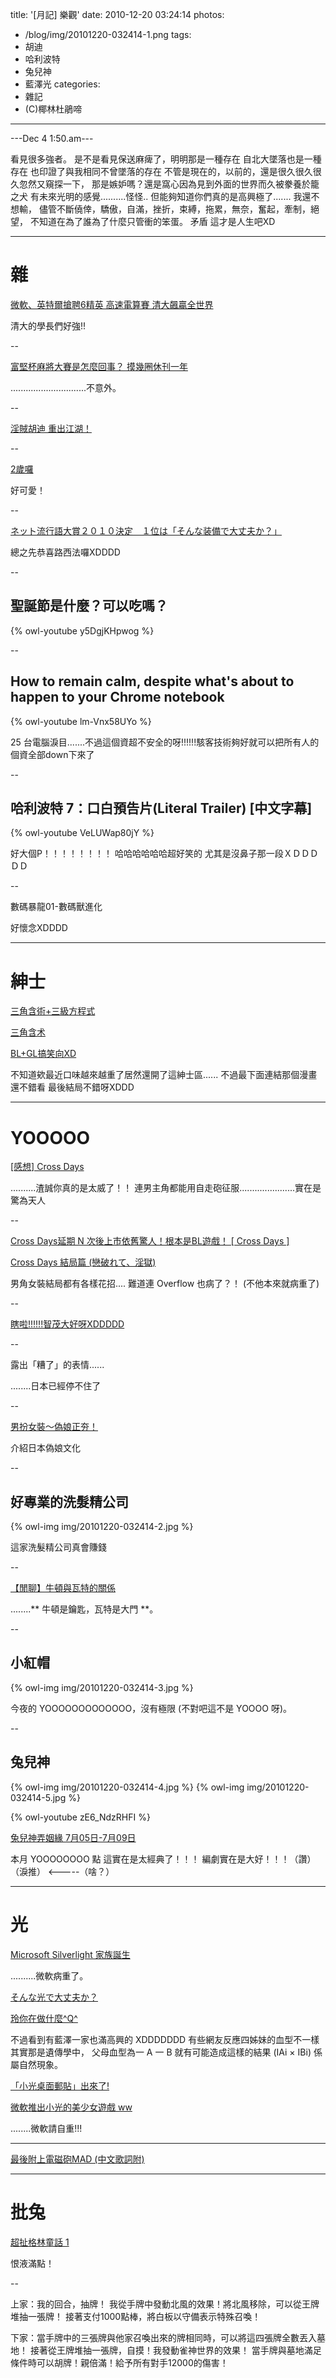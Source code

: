 title: '[月記] 樂觀'
date: 2010-12-20 03:24:14
photos:
- /blog/img/20101220-032414-1.png
tags:
- 胡迪
- 哈利波特
- 兔兒神
- 藍澤光
categories:
- 雜記
- (C)椰林杜鵑啼
---

---Dec 4 1:50.am---

看見很多強者。
是不是看見保送麻痺了，明明那是一種存在
自北大墜落也是一種存在
也印證了與我相同不曾墜落的存在
不管是現在的，以前的，還是很久很久很久忽然又窺探一下，
那是嫉妒嗎？還是窩心因為見到外面的世界而久被豢養於籠之犬
有未來光明的感覺..........怪怪..
但能夠知道你們真的是高興極了.......
我還不想輸，
儘管不斷僥倖，驕傲，自滿，挫折，束縛，拖累，無奈，奮起，牽制，絕望，
不知道在為了誰為了什麼只管衝的笨蛋。
矛盾
這才是人生吧XD

<!-- more -->

----

# 雜

[微軟、英特爾搶聘6精英 高速電算賽 清大飆贏全世界](http://www.nthu.edu.tw/allnews/news_content.php?ID=5689)

清大的學長們好強!!

--

[富堅杯麻將大賽是怎麼回事？ 摸幾圈休刊一年](http://news.gamme.com.tw/40378)

..............................不意外。

--

[淫賊胡迪 重出江湖！](http://news.gamme.com.tw/35625)

--

[2歲囉](http://www.pixiv.net/member_illust.php?mode=medium&illust_id=7856736)

好可愛！

--

[ネット流行語大賞２０１０決定　１位は「そんな装備で大丈夫か？」](http://news.searchina.ne.jp/disp.cgi?y=2010&d=1203&f=national_1203_074.shtml)

總之先恭喜路西法囉XDDDD

--

## 聖誕節是什麼？可以吃嗎？

{% owl-youtube y5DgjKHpwog %}

--

## How to remain calm, despite what's about to happen to your Chrome notebook

{% owl-youtube lm-Vnx58UYo %}

25 台電腦淚目.......不過這個資超不安全的呀!!!!!!駭客技術夠好就可以把所有人的個資全部down下來了

--

## 哈利波特 7：口白預告片(Literal Trailer) [中文字幕]

{% owl-youtube VeLUWap80jY %}

好大個P！！！！！！！！
哈哈哈哈哈哈超好笑的
尤其是沒鼻子那一段ＸＤＤＤＤＤ

--

數碼暴龍01-數碼獸進化

好懷念XDDDD

----

# 紳士

[三角含術+三級方程式](http://hale811023.pixnet.net/blog/post/30351049)

[三角含术](http://blog.lolily.com/galgame-functions.html)

[BL+GL搞笑向XD](http://www.geocities.jp/weicomicxdxd/vpshow.htm)

不知道欸最近口味越來越重了居然還開了這紳士區......
不過最下面連結那個漫畫還不錯看
最後結局不錯呀XDDD

----

# YOOOOO

[[感想] Cross Days](http://blog.xuite.net/jonlin2580/japgame/32187131)

..........渣誠你真的是太威了！！
連男主角都能用自走砲征服......................實在是驚為天人

--

[Cross Days延期 N 次後上市依舊驚人！根本是BL遊戲！ [ Cross Days ]](http://yonglan.tw/?p=474)

[Cross Days 結局篇 (戀破れて、淫獄)](http://blog.roodo.com/kicoomi2007/archives/12082803.html)

男角女裝結局都有各樣花招....
難道連 Overflow 也病了？！ (不他本來就病重了)

--

[瞎啦!!!!!!智茂大好呀XDDDDD](https://www.facebook.com/photo.php?fbid=478605919870&set=a.382061969870.161663.183954419870)

--

露出「糟了」的表情......

........日本已經停不住了

--

[男扮女裝～偽娘正夯！](http://news.gamme.com.tw/40812)

介紹日本偽娘文化

--

## 好專業的洗髮精公司

{% owl-img img/20101220-032414-2.jpg %}

這家洗髮精公司真會賺錢

--

[【閒聊】牛頓與瓦特的關係](http://forum.gamer.com.tw/C.php?bsn=60084&snA=112484&locked=F&page=1&gothis=1525178#1525178)

........** 牛頓是鑰匙，瓦特是大門 **。

--

## 小紅帽

{% owl-img img/20101220-032414-3.jpg %}

今夜的 YOOOOOOOOOOOOO，沒有極限 (不對吧這不是 YOOOO 呀)。

--

## 兔兒神

{% owl-img img/20101220-032414-4.jpg %}
{% owl-img img/20101220-032414-5.jpg %}

{% owl-youtube zE6_NdzRHFI %}

[兔兒神弄姻緣 7月05日-7月09日](http://blog.iset.com.tw/dramatalk/?p=1689)

本月 YOOOOOOOO 點
這實在是太經典了！！！
編劇實在是大好！！！（讚）
（淚推）  <-----（啥？）

----

# 光

[Microsoft Silverlight 家族誕生](http://www.fcsys.us/webapp/Sliverlight/xmas/sis.htm)

..........微軟病重了。

[そんな光で大丈夫か？](http://www.pixiv.net/member_illust.php?mode=medium&illust_id=13871613)

[玲你在做什麼^Q^](http://www.pixiv.net/member_illust.php?mode=medium&illust_id=14995525)

不過看到有藍澤一家也滿高興的 XDDDDDDD
有些網友反應四姊妹的血型不一樣
其實那是遺傳學中，
父母血型為一 A 一 B 就有可能造成這樣的結果 (IAi × IBi)
係屬自然現象。

[「小光桌面郵貼」出來了!](http://typecurry.pixnet.net/blog/post/25902302)

[微軟推出小光的美少女遊戲 ww](http://typecurry.pixnet.net/blog/post/26226955)

........微軟請自重!!!

----

[最後附上電磁砲MAD (中文歌詞附)](http://nico.pixnet.net/blog/post/32869598)

----

# 批兔

[超扯格林童話 1](http://paste.plurk.com/show/337374)

恨液滿點！

--

上家：我的回合，抽牌！ 我從手牌中發動北風的效果！將北風移除，可以從王牌堆抽一張牌！ 接著支付1000點棒，將白板以守備表示特殊召喚！

下家：當手牌中的三張牌與他家召喚出來的牌相同時，可以將這四張牌全數丟入墓地！ 接著從王牌堆抽一張牌，自摸！我發動雀神世界的效果！ 當手牌與墓地滿足條件時可以胡牌！親倍滿！給予所有對手12000的傷害！